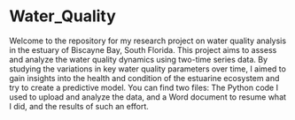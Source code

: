 # Water_Quality
Welcome to the repository for my research project on water quality analysis in the estuary of Biscayne Bay, South Florida.
This project aims to assess and analyze the water quality dynamics using two-time series data. 
By studying the variations in key water quality parameters over time,
I aimed to gain insights into the health and condition of the estuarine ecosystem and try to create a predictive model.
You can find two files: The Python code I used to upload and analyze the data, and a Word document to resume what I did,
and the results of such an effort.
